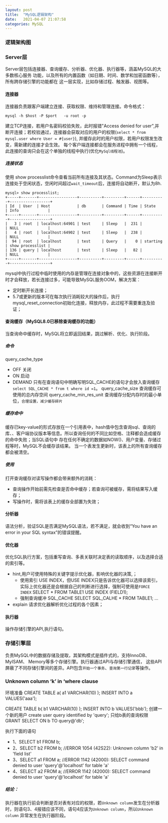 ```yaml
---
layout: post
title:  "MySQL逻辑架构"
date:   2021-04-07 21:07:58
categories: MySQL
---
```

### 逻辑架构图


### Server层

Server层包括连接器、查询缓存、分析器、优化器、执行器等，涵盖MySQL的大多数核心服务 功能，以及所有的内置函数（如日期、时间、数学和加密函数等），
所有跨存储引擎的功能都在 这一层实现，比如存储过程、触发器、视图等。

#### 连接器

连接器负责跟客户端建立连接、获取权限、维持和管理连接。命令格式：
```
mysql -h $host -P $port   -u root -p
```
建立TCP连接，若用户名密码校验失败，此时报错"Access denied for user",并断开连接；若校验通过，连接器会获取对应的用户的权限(`select * from mysql.user where User = #{user}`),
并缓存此时的用户权限，若用户权限发生改变，需新建的连接才会生效。
每个客户端连接都会在服务进程中拥有一个线程，此连接的查询只会在这个单独的线程中执行(优化`MySql线程池`)。

##### 连接状态
使用 show processlist命令查看当前所有连接及其状态。Command为Sleep表示连接处于空闲状态，空闲时间超过`wait_timeout`后，连接将自动断开，默认为8h.
```
mysql> show processlist;
+-----+-------+-----------------+----------+---------+------+----------+------------------+
| Id  | User  | Host            | db       | Command | Time | State    | Info             |
+-----+-------+-----------------+----------+---------+------+----------+------------------+
|   3 | root  | localhost:64901 | test     | Sleep   |  231 |          | NULL             |
|   4 | root  | localhost:64902 | test     | Sleep   |  238 |          | NULL             |
|  94 | root  | localhost       | test     | Query   |    0 | starting | show processlist |
| 136 | query | localhost       | test     | Sleep   |   82 |          | NULL             |
+-----+-------+-----------------+----------+---------+------+----------+------------------+

```
mysql中执行过程中临时使用的内存是管理在连接对象中的，这些资源在连接断开时才会释放，若长连接过多，可能导致MySQL服务OOM，解决方案：
* 定时断开长连接；
* 5.7或更新的版本可在每次执行消耗较大的操作后，执行mysql_reset_connection初始化连接，释放内存，此过程不需要重连及验证；

#### 查询缓存（MySQL8.0已移除查询缓存的功能）

当查询命中缓存时，MySQL将立即返回结果，跳过解析、优化、执行阶段。
##### 命令
query_cache_type
* OFF 关闭
* ON  启动
* DEMAND  只有在查询语句中明确写明SQL_CACHE的语句才会放入查询缓存`select SQL_CACHE * from t where id =1`。
query_cache_size  查询缓存可使用的总内存空间
query_cache_min_res_unit  查询缓存分配内存时的最小单位，`合理设置，减少缓存碎片`

##### 缓存命中
缓存已key-value的形式存放在一个引用表中，hash值中包含查询sql、查询的库、、客户端协议版本等信息。所以查询任何的不同比如空格、注释都会造成缓存的命中失败；当SQL语句中
存在任何不确定的数据如NOW()、用户变量、存储过程等时，MySQL不会缓存该结果。
当一个表发生更新时，该表上的所有查询缓存都会被清空。

##### 使用

打开查询缓存对读写操作都会带来额外的消耗：
* 查询操作开始前需先检查是否命中缓存；若查询可被缓存，需将结果写入缓存；
* 写操作时，需将该表上的缓存全部置为失效；

#### 分析器
语法分析，验证SQL是否满足MySQL语法，若不满足，就会收到“You have an error in your SQL syntax”的错误提醒。

#### 优化器
优化SQL执行方案，包括重写查询、多表关联时决定表的读取顺序，以及选择合适的索引等。
* hint,用户可使用特殊的关键字提示优化器，影响优化器的决策,；
    * 使用索引 USE INDEX，但USE INDEX只是告诉优化器可以选择该索引，实际上优化器还是会根据自己的判断进行选择，强制可使用是`FORCE INDEX`
      SELECT * FROM TABLE1 USE INDEX (FIELD1);
    * 强制查询缓冲 SQL_CACHE
      SELECT SQL_CALHE * FROM TABLE1;
      ... 
* explain 请求优化器解析优化过程的各个因素；

#### 执行器
操作存储引擎的API,执行语句。

### 存储引擎层
负责MySQL中的数据存储及提取，其架构模式是插件式的，支持InnoDB、MyISAM、 Memory等多个存储引擎。执行器通过API与存储引擎通信，
这些API屏蔽了不同存储引擎间的差异。API包含`开始一个事务`、`查询第一行记录`等操作。


### Unknown column ‘k’ in ‘where clause

环境准备
CREATE TABLE a(
    a1 VARCHAR(10)
);
INSERT INTO a VALUES('aaa');
 
CREATE TABLE b(
    b1 VARCHAR(10)
);
INSERT INTO b VALUES('bbb');
创建一个新的用户 
create user query identified by 'query';
只给b表的查询权限
GRANT SELECT ON b TO query@'db';

执行下面的语句
* 1、SELECT b1 FROM b; 
* 2、SELECT b2 FROM b; //ERROR 1054 (42S22): Unknown column 'b2' in 'field list'
* 3、SELECT a1 FROM a; //ERROR 1142 (42000): SELECT command denied to user 'query'@'localhost' for table 'a'
* 4、SELECT a2 FROM a; //ERROR 1142 (42000): SELECT command denied to user 'query'@'localhost' for table 'a'

##### 结论：
执行器在执行前会判断是否对表有对应的权限，若`Unknown column`发生在分析器时，则语句3、4报错应该不同，语句4应该为`Unknown column`，所以`Unknown column`
异常发生在执行器阶段。


